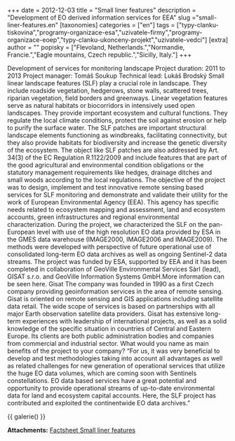 +++
date = 2012-12-03
title = "Small liner features"
description = "Development of EO derived information services for EEA"
slug ="small-liner-features.en"
[taxonomies]
categories = ["en"]
tags = ["typy-clanku-tiskovina","programy-organizace-esa","uzivatele-firmy","programy-organizace-eoep","typy-clanku-ukonceny-projekt","uzivatele-vedci"]
[extra]
author = ""
popisky = ["Flevoland, Netherlands.","Normandie, Francie.","Eagle mountains, Czech republic.","Sicilly, Italy."]
+++

Development of services for monitoring landscape Project duration: 2011 to 2013 Project manager: Tomáš Soukup Technical lead: Lukáš Brodský Small linear landscape features (SLF) play a crucial role in landscape. They include roadside vegetation, hedgerows, stone walls, scattered trees, riparian vegetation, field borders and greenways. Linear vegetation features serve as natural habitats or biocorridors in intensively used open landscapes. They provide important ecosystem and cultural functions. They regulate the local climate conditions, protect the soil against erosion or help to purify the surface water. The SLF patches are important structural landscape elements functioning as windbreaks, facilitating connectivity, but they also provide habitats for biodiversity and increase the genetic diversity of the ecosystem. The object like SLF patches are also addressed by Art. 34(3) of the EC Regulation R.1122/2009 and include features that are part of the good agricultural and environmental condition obligations or the statutory management requirements like hedges, drainage ditches and small woods according to the local regulations. The objective of the project was to design, implement and test innovative remote sensing based services for SLF monitoring and demonstrate and validate their utility for the work of European Environmental Agency (EEA). This agency has specific needs related to ecosystem mapping and assessment, land and ecosystem accounts, green infrastructures and regional environmental characterization. During the project, we characterized the SLF on the pan-European level with use of the high resolution EO data provided by ESA in the GMES data warehouse (IMAGE2000, IMAGE2006 and IMAGE2009). The methods were developed with perspective of future operational use of consolidated long-term EO data archives as well as ongoing Sentinel-2 data streams. The project was funded by ESA, supported by EEA and it has been completed in collaboration of GeoVille Environmental Services Sàrl (lead), GISAT s.r.o. and GeoVille Information Systems GmbH.More information can be seen here. Gisat The company was founded in 1990 as a first Czech company providing geoinformation services in the area of remote sensing. Gisat is oriented on remote sensing and GIS applications including satellite data retail. The wide scope of services is based on partnerships with all major Earth observation satellite data providers. Gisat has extensive long-term experiences with leadership of international projects, as well as a solid knowledge of the specific situation in countries of Central and Eastern Europe. Its clients are both public administration bodies and companies from commercial and industrial sector. What would you name as main benefits of the project to your company? “For us, it was very beneficial to develop and test methodologies taking into account all advantages as well as related challenges for new generation of operational services that utilize the huge EO data volumes, which are coming soon with Sentinels constellations. EO data based services have a great potential and opportunity to provide operational streams of up-to-date environmental data for land and ecosystem capital accounts. Here, the SLF project has contributed and exploited the continentwide EO data archives.”

{{ galerie() }}

**Attachments:**
[Factsheet Small liner features]

[Factsheet Small liner features]: cso_factsheets-sfl_web.pdf
